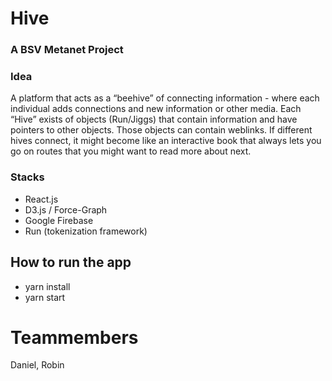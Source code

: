 # Hive 
### A BSV Metanet Project

### Idea

A platform that acts as a “beehive” of connecting information - where each individual adds connections and new information or other media. Each “Hive” exists of objects (Run/Jiggs) that contain information and have pointers to other objects. Those objects can contain weblinks. If different hives connect, it might become like an interactive book that always lets you go on routes that you might want to read more about next.



### Stacks

- React.js
- D3.js / Force-Graph
- Google Firebase
- Run (tokenization framework)

## How to run the app

- yarn install
- yarn start

# Teammembers

Daniel,
Robin

